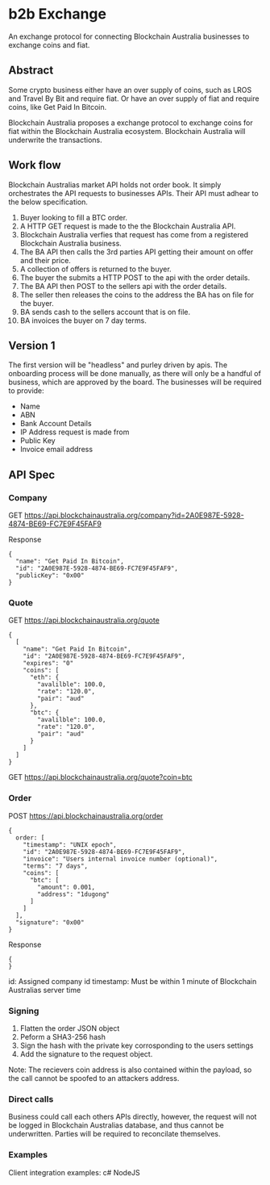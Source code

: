 # b2b Exchange
An exchange protocol for connecting Blockchain Australia businesses to exchange coins and fiat.

## Abstract

Some crypto business either have an over supply of coins, such as LROS and Travel By Bit and require fiat.  Or have an over supply of fiat and require coins, like Get Paid In Bitcoin.  

Blockchain Australia proposes a exchange protocol to exchange coins for fiat within the Blockchain Australia ecosystem.  Blockchain Australia will underwrite the transactions.

## Work flow

Blockchain Australias market API holds not order book.  It simply orchestrates the API requests to businesses APIs.  Their API must adhear to the below specification.

1. Buyer looking to fill a BTC order.  
2. A HTTP GET request is made to the the Blockchain Australia API.
3. Blockchain Australia verfies that request has come from a registered Blockchain Australia business.
4. The BA API then calls the 3rd parties API getting their amount on offer and their price.
5. A collection of offers is returned to the buyer.
6. The buyer the submits a HTTP POST to the api with the order details.
7. The BA API then POST to the sellers api with the order details.
8. The seller then releases the coins to the address the BA has on file for the buyer.
9. BA sends cash to the sellers account that is on file.
10.  BA invoices the buyer on 7 day terms.

## Version 1

The first version will be "headless" and purley driven by apis.  The onboarding process will be done manually, as there will only be a handful of business, which are approved by the board.  The businesses will be required to provide:

* Name
* ABN
* Bank Account Details
* IP Address request is made from
* Public Key
* Invoice email address

## API Spec

### Company

GET https://api.blockchainaustralia.org/company?id=2A0E987E-5928-4874-BE69-FC7E9F45FAF9

Response
```
{
  "name": "Get Paid In Bitcoin",
  "id": "2A0E987E-5928-4874-BE69-FC7E9F45FAF9",
  "publicKey": "0x00"
}
```

### Quote

GET https://api.blockchainaustralia.org/quote

```
{
  [
    "name": "Get Paid In Bitcoin",
    "id": "2A0E987E-5928-4874-BE69-FC7E9F45FAF9",
    "expires": "0"
    "coins": [
      "eth": {
        "avalilble": 100.0,
        "rate": "120.0",
        "pair": "aud"
      },
      "btc": {
        "avalilble": 100.0,
        "rate": "120.0",
        "pair": "aud"
      }
    ]
  ]
}
```

GET https://api.blockchainaustralia.org/quote?coin=btc

### Order

POST https://api.blockchainaustralia.org/order
```
{
  order: [
    "timestamp": "UNIX epoch",
    "id": "2A0E987E-5928-4874-BE69-FC7E9F45FAF9",
    "invoice": "Users internal invoice number (optional)",
    "terms": "7 days",
    "coins": [
      "btc": [
        "amount": 0.001,
        "address": "1dugong"
      ]
    ]
  ],
  "signature": "0x00"
}
```

Response
```
{
}
```

id:  Assigned company id
timestamp:  Must be within 1 minute of Blockchain Australias server time

### Signing

1.  Flatten the order JSON object
2.  Peform a SHA3-256 hash
3.  Sign the hash with the private key corrosponding to the users settings
4.  Add the signature to the request object.

Note:  The recievers coin address is also contained within the payload, so the call cannot be spoofed to an attackers address.

### Direct calls
Business could call each others APIs directly, however, the request will not be logged in Blockchain Australias database, and thus cannot be underwritten.  Parties will be required to reconcilate themselves.

### Examples

Client integration examples:
c#
NodeJS
